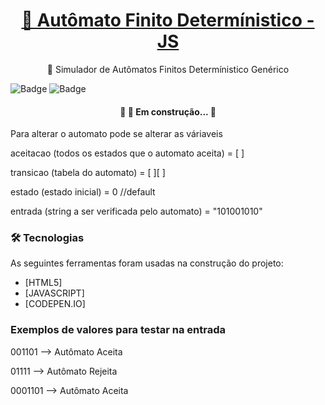 <h1 align="center">
    <a href="https://codepen.io/FelipeFerreiraDev/pen/poPqyzO">🔗 Autômato Finito Determínistico - JS</a>
</h1>
<p align="center">🚀 Simulador de Autômatos Finitos Determínistico Genérico</p>

![Badge](https://img.shields.io/static/v1?label=DFA&message=AUTOMATOS&color=7159c1&style=for-the-badge&logo=ghost)
![Badge](https://img.shields.io/static/v1?label=O_BRABO&message=JAVASCRIPT&color=EAD529&style=for-the-badge&logo=JavaScript)

<h4 align="center" > 
	🚧   🚀 Em construção...  🚧
</h4>

Para alterar o automato pode se alterar as váriaveis

aceitacao (todos os estados que o automato aceita) = [ ]

transicao (tabela do automato) = [ ][ ]

estado (estado inicial) = 0 //default

entrada (string a ser verificada pelo automato) = "101001010"

### 🛠 Tecnologias

As seguintes ferramentas foram usadas na construção do projeto:

- [HTML5]
- [JAVASCRIPT]
- [CODEPEN.IO]

### Exemplos de valores para testar na entrada

001101 --> Autômato Aceita

01111 --> Autômato Rejeita

0001101 --> Autômato Aceita